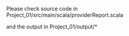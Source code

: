 Please check source code in Project_01/src/main/scala/providerReport.scala

and the output in Project_01/output/*
